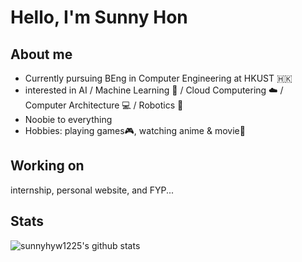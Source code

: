 # Hello, I'm Sunny Hon

## About me

- Currently pursuing BEng in Computer Engineering at HKUST :hong_kong:
- interested in AI / Machine Learning 🎰 / Cloud Computering ☁️ / Computer Architecture 💻 / Robotics 🤖
- Noobie to everything
- Hobbies: playing games🎮, watching anime & movie🎦

## Working on

internship, personal website, and FYP...


## Stats

![sunnyhyw1225's github stats](https://github-readme-stats.vercel.app/api?username=sunnyhyw1225&show_icons=true)

<!---
sunnyhyw1225/sunnyhyw1225 is a ✨ special ✨ repository because its `README.md` (this file) appears on your GitHub profile.
You can click the Preview link to take a look at your changes.
--->
